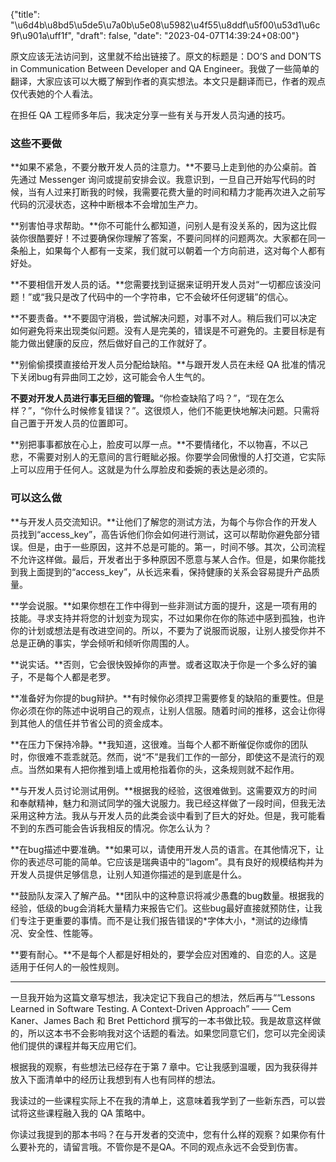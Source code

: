 {"title": "\u6d4b\u8bd5\u5de5\u7a0b\u5e08\u5982\u4f55\u8ddf\u5f00\u53d1\u6c9f\u901a\uff1f", "draft": false, "date": "2023-04-07T14:39:24+08:00"}

原文应该无法访问到，这里就不给出链接了。原文的标题是：DO’S and DON’TS in Communication Between Developer and QA Engineer。我做了一些简单的翻译，大家应该可以大概了解到作者的真实想法。本文只是翻译而已，作者的观点仅代表她的个人看法。

在担任 QA 工程师多年后，我决定分享一些有关与开发人员沟通的技巧。

### 这些不要做

**如果不紧急，不要分散开发人员的注意力。**不要马上走到他的办公桌前。首先通过 Messenger 询问或提前安排会议。我意识到，一旦自己开始写代码的时候，当有人过来打断我的时候，我需要花费大量的时间和精力才能再次进入之前写代码的沉浸状态，这种中断根本不会增加生产力。

**别害怕寻求帮助。**你不可能什么都知道，问别人是有没关系的，因为这比假装你很酷要好！不过要确保你理解了答案，不要问同样的问题两次。大家都在同一条船上，如果每个人都有一支桨，我们就可以朝着一个方向前进，这对每个人都有好处。

**不要相信开发人员的话。**您需要找到证据来证明开发人员对“一切都应该没问题！”或“我只是改了代码中的一个字符串，它不会破坏任何逻辑”的信心。

**不要责备。**不要固守消极，尝试解决问题，对事不对人。稍后我们可以决定如何避免将来出现类似问题。没有人是完美的，错误是不可避免的。主要目标是有能力做出健康的反应，然后做好自己的工作就好了。

**别偷偷摸摸直接给开发人员分配给缺陷。**与跟开发人员在未经 QA 批准的情况下关闭bug有异曲同工之妙，这可能会令人生气的。

**不要对开发人员进行事无巨细的管理。**“你检查缺陷了吗？”，“现在怎么样？”，“你什么时候修复错误？”。这很烦人，他们不能更快地解决问题。只需将自己置于开发人员的位置即可。

**别把事事都放在心上，脸皮可以厚一点。**不要情绪化，不以物喜，不以己悲，不需要对别人的无意间的言行睚眦必报。你要学会同傲慢的人打交道，它实际上可以应用于任何人。这就是为什么厚脸皮和委婉的表达是必须的。

### 可以这么做

**与开发人员交流知识。**让他们了解您的测试方法，为每个与你合作的开发人员找到“access_key”，高告诉他们你会如何进行测试，这可以帮助你避免部分错误。但是，由于一些原因，这并不总是可能的。第一，时间不够。其次，公司流程不允许这样做。最后，开发者出于多种原因不愿意与某人合作。但是，如果你能找到我上面提到的“access_key”，从长远来看，保持健康的关系会容易提升产品质量。

**学会说服。**如果你想在工作中得到一些非测试方面的提升，这是一项有用的技能。寻求支持并将您的计划变为现实，不过如果你在你的陈述中感到孤独，也许你的计划或想法是有改进空间的。所以，不要为了说服而说服，让别人接受你并不总是正确的事实，学会倾听和倾听你周围的人。

**说实话。**否则，它会很快毁掉你的声誉。或者这取决于你是一个多么好的骗子，不是每个人都是老罗。

**准备好为你提的bug辩护。**有时候你必须捍卫需要修复的缺陷的重要性。但是你必须在你的陈述中说明自己的观点，让别人信服。随着时间的推移，这会让你得到其他人的信任并节省公司的资金成本。

**在压力下保持冷静。**我知道，这很难。当每个人都不断催促你或你的团队时，你很难不乖乖就范。然而，说“不”是我们工作的一部分，即使这不是流行的观点。当然如果有人把你推到墙上或用枪指着你的头，这条规则就不起作用。

**与开发人员讨论测试用例。**根据我的经验，这很难做到。这需要双方的时间和奉献精神，魅力和测试同学的强大说服力。我已经这样做了一段时间，但我无法采用这种方法。我从与开发人员的此类会谈中看到了巨大的好处。但是，我可能看不到的东西可能会告诉我相反的情况。你怎么认为？

**在bug描述中要准确。**如果可以，请使用开发人员的语言。在其他情况下，让你的表述尽可能的简单。它应该是瑞典语中的“lagom”。具有良好的规模结构并为开发人员提供足够信息，让别人知道你描述的是到底是什么。

**鼓励队友深入了解产品。**团队中的这种意识将减少愚蠢的bug数量。根据我的经验，低级的bug会消耗大量精力来报告它们。这些bug最好直接就预防住，让我们专注于更重要的事情。而不是让我们报告错误的*字体大小，*测试的边缘情况、安全性、性能等。

**要有耐心。**不是每个人都是好相处的，要学会应对困难的、自恋的人。这是适用于任何人的一般性规则。

---

一旦我开始为这篇文章写想法，我决定记下我自己的想法，然后再与““Lessons Learned in Software Testing. A Context-Driven Approach” —— Cem Kaner、James Bach 和 Bret Pettichord 撰写的一本书做比较。我是故意这样做的，所以这本书不会影响我对这个话题的看法。如果您同意它们，您可以完全阅读他们提供的课程并每天应用它们。

根据我的观察，有些想法已经存在于第 7 章中。它让我感到温暖，因为我获得并放入下面清单中的经历让我想到有人也有同样的想法。

我读过的一些课程实际上不在我的清单上，这意味着我学到了一些新东西，可以尝试将这些课程融入我的 QA 策略中。

你读过我提到的那本书吗？在与开发者的交流中，您有什么样的观察？如果你有什么要补充的，请留言哦。不管你是不是QA。不同的观点永远不会受到伤害。